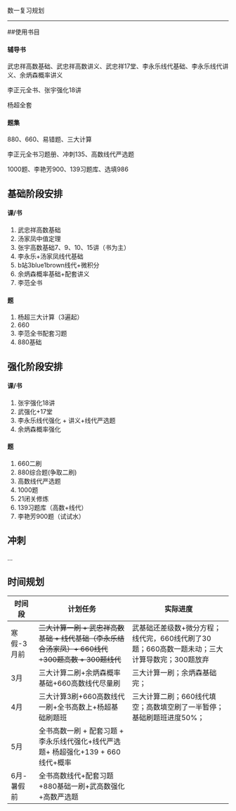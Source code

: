 数一复习规划

****

##使用书目

#### 辅导书

武忠祥高数基础、武忠祥高数讲义、武忠祥17堂、李永乐线代基础、李永乐线代讲义、余炳森概率讲义

李正元全书、张宇强化18讲

杨超全套

#### 题集

880、660、易错题、三大计算

李正元全书习题册、冲刺135、高数线代严选题

1000题、李艳芳900、139习题库、选填986





## 基础阶段安排

#### 课/书

1. 武忠祥高数基础
2. 汤家凤中值定理
3. 张宇高数基础7、9、10、15讲（书为主）
4. 李永乐+汤家凤线代基础
5. b站3blue1brown线代+微积分
6. 余炳森概率基础+配套讲义
7. 李范全书

#### 题

1. 杨超三大计算（3遍起）
2. 660
3. 李范全书配套习题
4. 880基础



## 强化阶段安排

#### 课/书

1. 张宇强化18讲
2. 武强化+17堂
3. 李永乐线代强化 + 讲义+线代严选题
4. 余炳森概率强化

#### 题

1. 660二刷
2. 880综合题(争取二刷)
3. 高数线代严选题
4. 1000题
5. 21闭关修炼
6. 139习题库（高数+线代）
7. 李艳芳900题（试试水）



## 冲刺

...



## 时间规划

| 时间段     | 计划任务                                                     | 实际进度                                                     |
| ---------- | ------------------------------------------------------------ | ------------------------------------------------------------ |
| 寒假-3月前 | ~~三大计算一刷 + 武忠祥高数基础  + 线代基础（李永乐结合汤家凤）+ 660线代+300题高数 + 300题线代~~ | 武基础还差级数+微分方程；线代完，660线代刷了30题；660高数一题未动；三大计算导数完；300题放弃 |
| 3月        | 三大计算二刷+余炳森概率基础+660高数线代尽量刷                | 三大计算一刷；余炳森基础完；                                 |
| 4月        | 三大计算3刷+660高数线代一刷+全书高数上+杨超基础刷题班        | 三大计算二刷；660线代填空；高数填空刷了一半暂停；基础刷题班进度50%； |
| 5月        | 全书高数一刷 + 配套习题 + 李永乐线代强化+线代严选题+ 杨超强化+139 + 660线代+概率 |                                                              |
| 6月-暑假前 | 全书高数线代+配套习题+880基础一刷+武高数强化+高数严选题      |                                                              |
